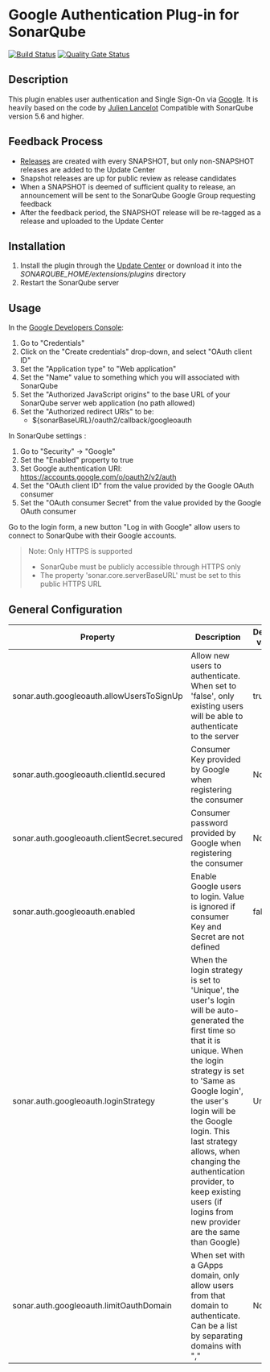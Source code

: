 # Google Authentication Plug-in for SonarQube #
[![Build Status](https://travis-ci.org/iamnavpreet/sonar-auth-google.svg?branch=master)](https://travis-ci.org/iamnavpreet/sonar-auth-google)
[![Quality Gate Status](https://sonarcloud.io/api/project_badges/measure?project=iamnavpreet_sonar-auth-google&metric=alert_status)](https://sonarcloud.io/dashboard?id=iamnavpreet_sonar-auth-google)



## Description ##
This plugin enables user authentication and Single Sign-On via [Google](https://google.com/).
It is heavily based on the code by [Julien Lancelot](https://github.com/SonarQubeCommunity/sonar-auth-bitbucket)
Compatible with SonarQube version 5.6 and higher.

## Feedback Process ##
* [Releases](releases/) are created with every SNAPSHOT, but only non-SNAPSHOT releases are added to the Update Center
* Snapshot releases are up for public review as release candidates
* When a SNAPSHOT is deemed of sufficient quality to release, an announcement will be sent to the SonarQube Google Group requesting feedback
* After the feedback period, the SNAPSHOT release will be re-tagged as a release and uploaded to the Update Center

## Installation ##
1. Install the plugin through the [Update Center](http://docs.sonarqube.org/display/SONAR/Update+Center) or download it into the *SONARQUBE_HOME/extensions/plugins* directory
1. Restart the SonarQube server

## Usage ##
In the [Google Developers Console](https://console.developers.google.com/):
1. Go to "Credentials"
2. Click on the "Create credentials" drop-down, and select "OAuth client ID"
3. Set the "Application type" to "Web application"
4. Set the "Name" value to something which you will associated with SonarQube
5. Set the "Authorized JavaScript origins" to the base URL of your SonarQube server web application (no path allowed)
6. Set the "Authorized redirect URIs" to be:
   * ${sonarBaseURL}/oauth2/callback/googleoauth

In SonarQube settings :
1. Go to "Security" -> "Google"
2. Set the "Enabled" property to true
3. Set Google authentication URI: https://accounts.google.com/o/oauth2/v2/auth
4. Set the "OAuth client ID" from the value provided by the Google OAuth consumer
5. Set the "OAuth consumer Secret" from the value provided by the Google OAuth consumer

Go to the login form, a new button "Log in with Google" allow users to connect to SonarQube with their Google accounts.

> Note: Only HTTPS is supported
> * SonarQube must be publicly accessible through HTTPS only
> * The property 'sonar.core.serverBaseURL' must be set to this public HTTPS URL

## General Configuration ##

Property                                   | Description | Default value
-------------------------------------------| ----------- | -------------
sonar.auth.googleoauth.allowUsersToSignUp  |Allow new users to authenticate. When set to 'false', only existing users will be able to authenticate to the server|true
sonar.auth.googleoauth.clientId.secured    |Consumer Key provided by Google when registering the consumer|None
sonar.auth.googleoauth.clientSecret.secured|Consumer password provided by Google when registering the consumer|None
sonar.auth.googleoauth.enabled             |Enable Google users to login. Value is ignored if consumer Key and Secret are not defined|false
sonar.auth.googleoauth.loginStrategy       |When the login strategy is set to 'Unique', the user's login will be auto-generated the first time so that it is unique. When the login strategy is set to 'Same as Google login', the user's login will be the Google login. This last strategy allows, when changing the authentication provider, to keep existing users (if logins from new provider are the same than Google)|Unique
sonar.auth.googleoauth.limitOauthDomain    |When set with a GApps domain, only allow users from that domain to authenticate. Can be a list by separating domains with ","|None
